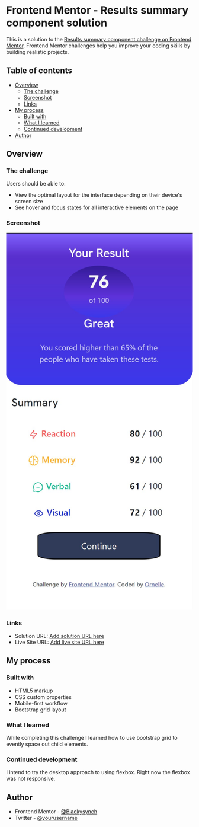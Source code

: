 # Frontend Mentor - Results summary component solution

This is a solution to the [Results summary component challenge on Frontend Mentor](https://www.frontendmentor.io/challenges/results-summary-component-CE_K6s0maV). Frontend Mentor challenges help you improve your coding skills by building realistic projects. 

## Table of contents

- [Overview](#overview)
  - [The challenge](#the-challenge)
  - [Screenshot](#screenshot)
  - [Links](#links)
- [My process](#my-process)
  - [Built with](#built-with)
  - [What I learned](#what-i-learned)
  - [Continued development](#continued-development)
- [Author](#author)

## Overview

### The challenge

Users should be able to:

- View the optimal layout for the interface depending on their device's screen size
- See hover and focus states for all interactive elements on the page

### Screenshot

![](./mobile-version.jpg)

### Links

- Solution URL: [Add solution URL here](https://codepen.io/ornelle/pen/gOQXrKX)
- Live Site URL: [Add live site URL here](https://your-live-site-url.com)

## My process

### Built with

- HTML5 markup
- CSS custom properties
- Mobile-first workflow
- Bootstrap grid layout


### What I learned

While completing this challenge I learned how to use bootstrap grid to evently space out child elements.


### Continued development

I intend to try the desktop approach to using flexbox. Right now the flexbox was not responsive.


## Author

- Frontend Mentor - [@Blackysynch](https://www.frontendmentor.io/profile/Blackysynch)
- Twitter - [@yourusername](https://twitter.com/ornelle_o)

